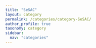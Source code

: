 ```yaml
---
title: "SeSAC"
layout: category
permalink: /categories/category-SeSAC/
author_profile: true
taxonomy: category
sidebar:
  nav: "categories"
---
```

